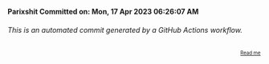 **Parixshit Committed on: Mon, 17 Apr 2023 06:26:07 AM** <!-- 164e497e-32e0-4012-b234-e57072f91332 -->

###### This is an automated commit generated by a GitHub Actions workflow.

<div align="right"><sub><sup><a href="https://github.com/Parixshit/AutoCommit.git">Read me</a></sup></sub></div>
